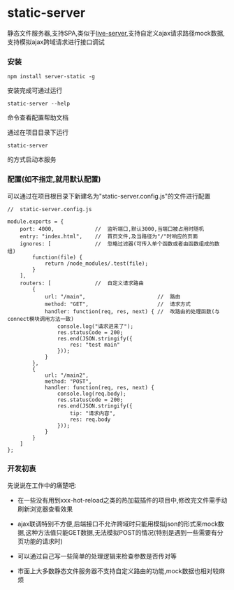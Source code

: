 # static-server

静态文件服务器,支持SPA,类似于[live-server](https://github.com/tapio/live-server),支持自定义ajax请求路径mock数据,支持模拟ajax跨域请求进行接口调试

### 安装

    npm install server-static -g

安装完成可通过运行

    static-server --help
    
命令查看配置帮助文档

通过在项目目录下运行

    static-server

的方式启动本服务


### 配置(如不指定,就用默认配置)

可以通过在项目根目录下新建名为"static-server.config.js"的文件进行配置

    //  static-server.config.js

    module.exports = {
    	port: 4000,             //  监听端口,默认3000,当端口被占用时随机
    	entry: "index.html",    //  首页文件,及当路径为"/"时响应的页面
    	ignores: [              //  忽略过滤器(可传入单个函数或者由函数组成的数组)
    		function(file) {
    		    return /node_modules/.test(file);
    		}
    	],
    	routers: [              //  自定义请求路由
    		{
    			url: "/main",                       //  路由
    			method: "GET",                      //  请求方式
    			handler: function(req, res, next) { //  改路由的处理函数(与connect模块调用方法一致)
    				console.log("请求进来了");
    				res.statusCode = 200;
    				res.end(JSON.stringify({
    					res: "test main"
    				}));
    			}
    		},
    		{
    			url: "/main2",
    			method: "POST",
    			handler: function(req, res, next) {
    				console.log(req.body);
    				res.statusCode = 200;
    				res.end(JSON.stringify({
    					tip: "请求内容",
    					res: req.body
    				}));
    			}
    		}
    	]
    };
    

### 开发初衷

先说说在工作中的痛楚吧:

- 在一些没有用到xxx-hot-reload之类的热加载插件的项目中,修改完文件需手动刷新浏览器查看效果

- ajax联调特别不方便,后端接口不允许跨域时只能用模拟json的形式来mock数据,这种方法值只能GET数据,无法模拟POST的情况(特别是遇到一些需要有分页功能的请求时)

- 可以通过自己写一些简单的处理逻辑来检查参数是否传对等

- 市面上大多数静态文件服务器不支持自定义路由的功能,mock数据也相对较麻烦

